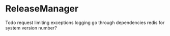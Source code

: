 # ReleaseManager

Todo
request limiting
exceptions
logging
go through dependencies
redis for system version number?